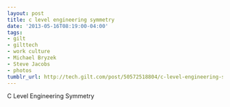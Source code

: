 ```yaml
---
layout: post
title: c level engineering symmetry
date: '2013-05-16T08:19:00-04:00'
tags:
- gilt
- gilttech
- work culture
- Michael Bryzek
- Steve Jacobs
- photos
tumblr_url: http://tech.gilt.com/post/50572518804/c-level-engineering-symmetry
---
```



C Level Engineering Symmetry
